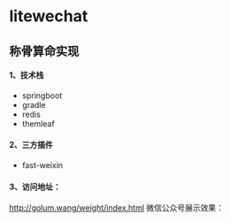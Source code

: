 # litewechat
## 称骨算命实现
#### 1、技术栈
* springboot
* gradle
* redis
* themleaf
#### 2、三方插件
* fast-weixin
#### 3、访问地址：
http://golum.wang/weight/index.html
微信公众号展示效果：
